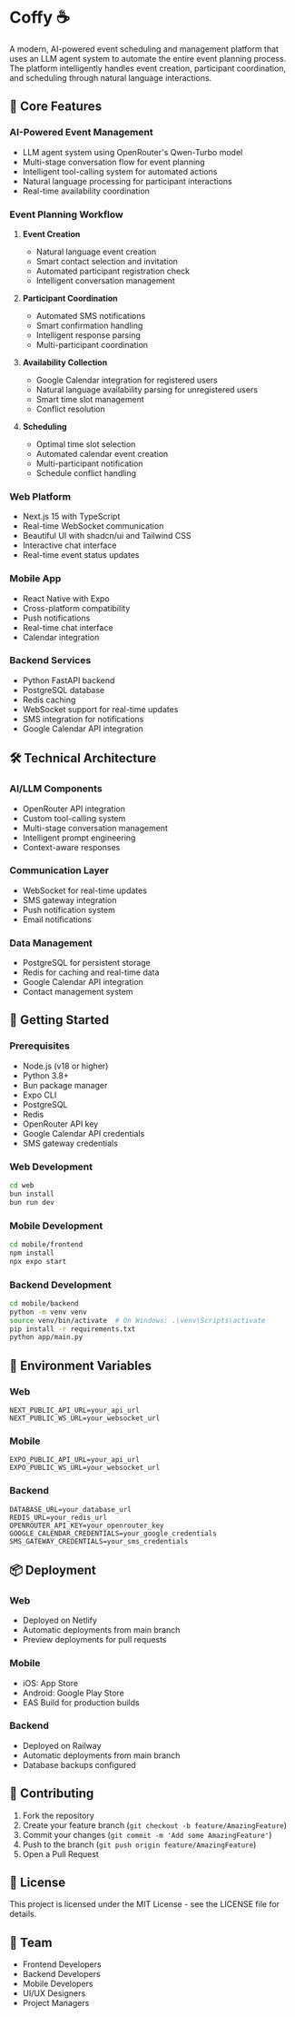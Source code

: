 # Coffy ☕

A modern, AI-powered event scheduling and management platform that uses an LLM agent system to automate the entire event planning process. The platform intelligently handles event creation, participant coordination, and scheduling through natural language interactions.

## 🌟 Core Features

### AI-Powered Event Management
- LLM agent system using OpenRouter's Qwen-Turbo model
- Multi-stage conversation flow for event planning
- Intelligent tool-calling system for automated actions
- Natural language processing for participant interactions
- Real-time availability coordination

### Event Planning Workflow
1. **Event Creation**
   - Natural language event creation
   - Smart contact selection and invitation
   - Automated participant registration check
   - Intelligent conversation management

2. **Participant Coordination**
   - Automated SMS notifications
   - Smart confirmation handling
   - Intelligent response parsing
   - Multi-participant coordination

3. **Availability Collection**
   - Google Calendar integration for registered users
   - Natural language availability parsing for unregistered users
   - Smart time slot management
   - Conflict resolution

4. **Scheduling**
   - Optimal time slot selection
   - Automated calendar event creation
   - Multi-participant notification
   - Schedule conflict handling

### Web Platform
- Next.js 15 with TypeScript
- Real-time WebSocket communication
- Beautiful UI with shadcn/ui and Tailwind CSS
- Interactive chat interface
- Real-time event status updates

### Mobile App
- React Native with Expo
- Cross-platform compatibility
- Push notifications
- Real-time chat interface
- Calendar integration

### Backend Services
- Python FastAPI backend
- PostgreSQL database
- Redis caching
- WebSocket support for real-time updates
- SMS integration for notifications
- Google Calendar API integration

## 🛠️ Technical Architecture

### AI/LLM Components
- OpenRouter API integration
- Custom tool-calling system
- Multi-stage conversation management
- Intelligent prompt engineering
- Context-aware responses

### Communication Layer
- WebSocket for real-time updates
- SMS gateway integration
- Push notification system
- Email notifications

### Data Management
- PostgreSQL for persistent storage
- Redis for caching and real-time data
- Google Calendar API integration
- Contact management system

## 🚀 Getting Started

### Prerequisites
- Node.js (v18 or higher)
- Python 3.8+
- Bun package manager
- Expo CLI
- PostgreSQL
- Redis
- OpenRouter API key
- Google Calendar API credentials
- SMS gateway credentials

### Web Development
```bash
cd web
bun install
bun run dev
```

### Mobile Development
```bash
cd mobile/frontend
npm install
npx expo start
```

### Backend Development
```bash
cd mobile/backend
python -m venv venv
source venv/bin/activate  # On Windows: .\venv\Scripts\activate
pip install -r requirements.txt
python app/main.py
```

## 🔧 Environment Variables

### Web
```
NEXT_PUBLIC_API_URL=your_api_url
NEXT_PUBLIC_WS_URL=your_websocket_url
```

### Mobile
```
EXPO_PUBLIC_API_URL=your_api_url
EXPO_PUBLIC_WS_URL=your_websocket_url
```

### Backend
```
DATABASE_URL=your_database_url
REDIS_URL=your_redis_url
OPENROUTER_API_KEY=your_openrouter_key
GOOGLE_CALENDAR_CREDENTIALS=your_google_credentials
SMS_GATEWAY_CREDENTIALS=your_sms_credentials
```

## 📦 Deployment

### Web
- Deployed on Netlify
- Automatic deployments from main branch
- Preview deployments for pull requests

### Mobile
- iOS: App Store
- Android: Google Play Store
- EAS Build for production builds

### Backend
- Deployed on Railway
- Automatic deployments from main branch
- Database backups configured

## 🤝 Contributing

1. Fork the repository
2. Create your feature branch (`git checkout -b feature/AmazingFeature`)
3. Commit your changes (`git commit -m 'Add some AmazingFeature'`)
4. Push to the branch (`git push origin feature/AmazingFeature`)
5. Open a Pull Request

## 📝 License

This project is licensed under the MIT License - see the LICENSE file for details.

## 👥 Team

- Frontend Developers
- Backend Developers
- Mobile Developers
- UI/UX Designers
- Project Managers
